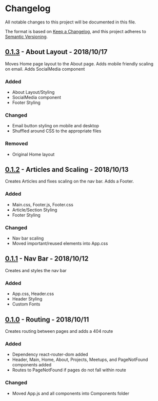 # Changelog
All notable changes to this project will be documented in this file.

The format is based on [Keep a Changelog](https://keepachangelog.com/en/1.0.0/),
and this project adheres to [Semantic Versioning](https://semver.org/spec/v2.0.0.html).

## [0.1.3] - About Layout - 2018/10/17
Moves Home page layout to the About page. Adds mobile friendly scaling on email. Adds SocialMedia component

### Added
- About Layout/Styling
- SocialMedia component
- Footer Styling

### Changed
- Email button styling on mobile and desktop
- Shuffled around CSS to the appropriate files

### Removed
- Original Home layout

## [0.1.2] - Articles and Scaling - 2018/10/13
Creates Articles and fixes scaling on the nav bar. Adds a Footer.

### Added
- Main.css, Footer.js, Footer.css
- Article/Section Styling
- Footer Styling

### Changed
- Nav bar scaling
- Moved important/reused elements into App.css

## [0.1.1] - Nav Bar - 2018/10/12
Creates and styles the nav bar

### Added
- App.css, Header.css
- Header Styling
- Custom Fonts

## [0.1.0] - Routing - 2018/10/11
Creates routing between pages and adds a 404 route

### Added
- Dependency react-router-dom added
- Header, Main, Home, About, Projects, Meetups, and PageNotFound components added
- Routes to PageNotFound if pages do not fall within route

### Changed
- Moved App.js and all components into Components folder

[0.1.3]:https://github.com/rusticpenguin/georgechios/tree/0.1.3
[0.1.2]:https://github.com/rusticpenguin/georgechios/tree/0.1.2
[0.1.1]:https://github.com/rusticpenguin/georgechios/tree/0.1.1
[0.1.0]:https://github.com/rusticpenguin/georgechios/tree/0.1.0
